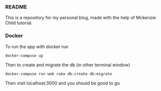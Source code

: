 ### README

This is a repository for my personal blog, made with the help of Mckenzie Child tutorial.

### Docker

To run the app with docker run

`docker-compose up`

Then to create and migrate the db (in other terminal window)

`docker-compose run web rake db:create db:migrate`

Then visit localhost:3000 and you should be good to go
